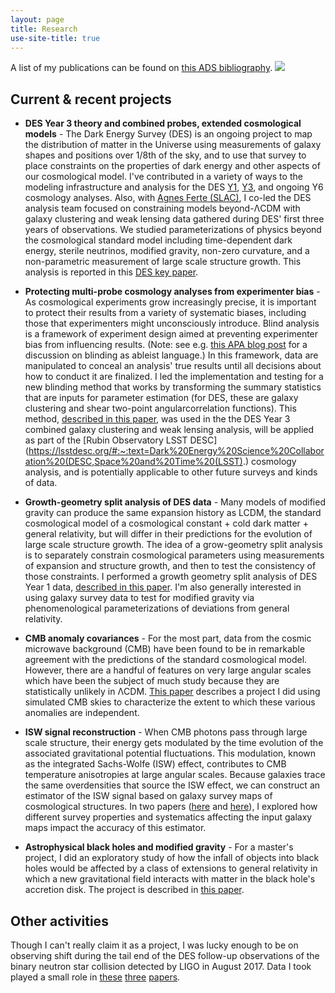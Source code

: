 ```yaml
---
layout: page
title: Research
use-site-title: true
---
```

A list of my publications can be found on [this ADS bibliography](https://ui.adsabs.harvard.edu/public-libraries/6-hOYpXQQ_2TVE--3e5bhA).
![](/cartoons/images/Cosmology_Tube6.all.jpg)

## Current & recent projects

* **DES Year 3 theory and combined probes, extended cosmological models** - The Dark Energy Survey (DES) is an ongoing project to map the distribution of matter in the Universe using measurements of galaxy shapes and positions over 1/8th of the sky, and to use that survey to place constraints on the properties of dark energy and other aspects of our cosmological model. I've contributed in a variety of ways to the modeling infrastructure and analysis for the DES [Y1](https://arxiv.org/abs/1708.01530), [Y3](https://arxiv.org/abs/2105.13549), and ongoing Y6 cosmology analyses. Also, with [Agnes Ferte (SLAC)](https://www.agnesferte.com/), I  co-led the DES analysis team focused on constraining  models beyond-ΛCDM with galaxy clustering and weak lensing data gathered during DES' first three years of observations. We studied parameterizations of physics beyond the cosmological standard model including time-dependent dark energy, sterile neutrinos, modified gravity, non-zero curvature, and a non-parametric measurement of large scale structure growth. This analysis is reported in this [DES key paper](https://arxiv.org/abs/2207.05766).

* **Protecting multi-probe cosmology analyses from experimenter bias** - As cosmological experiments grow increasingly precise, it is important to protect their results from a variety of systematic biases, including those that experimenters might unconsciously introduce.  Blind analysis is a framework of experiment design aimed at preventing experimenter bias from influencing results. (Note: see e.g. [this APA blog post](https://blog.apaonline.org/2020/02/20/an-end-to-blind-review/) for a discussion on blinding as ableist language.) In this framework, data are manipulated to conceal an analysis' true results until all decisions about how to conduct it are finalized. I led the implementation and testing for a new blinding method that works by transforming the summary statistics that are inputs for parameter estimation (for DES, these are galaxy clustering and shear two-point angularcorrelation functions). This method, [described in this paper](https://arxiv.org/abs/1911.05929),  was used in the the  DES Year 3 combined galaxy clustering and weak lensing analysis, will be applied as part of the [Rubin Observatory LSST DESC](https://lsstdesc.org/#:~:text=Dark%20Energy%20Science%20Collaboration%20(DESC,Space%20and%20Time%20(LSST).) cosmology analysis, and is potentially applicable to other future surveys and kinds of data.

* **Growth-geometry split analysis of DES data**  - Many models of modified gravity can produce the same expansion history as LCDM, the standard cosmological model of a cosmological constant + cold dark matter + general relativity, but will differ in their predictions for the evolution of large scale structure growth. The idea of a grow-geometry split analysis is to separately constrain cosmological parameters using measurements of expansion and structure growth, and then to test the consistency of those constraints. I performed a growth geometry split analysis of DES Year 1 data, [described in this paper](https://arxiv.org/abs/2010.05924).   I'm also generally interested in using galaxy survey data to test for modified gravity via phenomenological parameterizations of deviations from general relativity.

* **CMB anomaly covariances** - For the most part, data from the cosmic microwave background (CMB) have been found to be in remarkable agreement with the predictions of the standard cosmological model. However, there are a handful of features on very large angular scales which have been the subject of much study because they are statistically unlikely in ΛCDM. [This paper](https://journals.aps.org/prd/abstract/10.1103/PhysRevD.98.023521) describes a project I did using simulated CMB skies to characterize the extent to which these various anomalies are independent.

* **ISW signal reconstruction** - When CMB photons pass through large scale structure, their energy gets modulated by the time evolution of the associated gravitational potential fluctuations. This modulation, known as the integrated Sachs-Wolfe (ISW) effect, contributes to CMB temperature anisotropies at large angular scales. Because galaxies trace the same overdensities that source the ISW effect, we can construct an estimator of the ISW signal based on galaxy survey maps of cosmological structures. In two papers ([here](http://journals.aps.org/prd/abstract/10.1103/PhysRevD.94.043503) and [here](https://arxiv.org/abs/1709.08661)), I explored how different survey properties and systematics affecting the input galaxy maps impact the accuracy of this estimator.

* **Astrophysical black holes and modified gravity** - For a master's project,  I did an exploratory study of how the infall of objects into black holes would be affected by a class of extensions to general relativity in which a new gravitational field interacts with matter in the black hole's accretion disk. The project is described in [this paper](https://iopscience.iop.org/article/10.1088/1475-7516/2014/08/033).

## Other activities

Though I can't really claim it as a project, I was lucky enough to be on observing shift during the tail end of the DES follow-up observations of the binary neutron star collision detected by LIGO in August 2017. Data I took played a small role in [these](http://iopscience.iop.org/article/10.3847/2041-8213/aa9059/meta;jsessionid=12CB5314CAB277922B613D244472B04A.c3.iopscience.cld.iop.org) [three](https://www.nature.com/nature/journal/vaap/ncurrent/full/nature24471.html) [papers](http://iopscience.iop.org/article/10.3847/2041-8213/aa8fc7/meta).   


